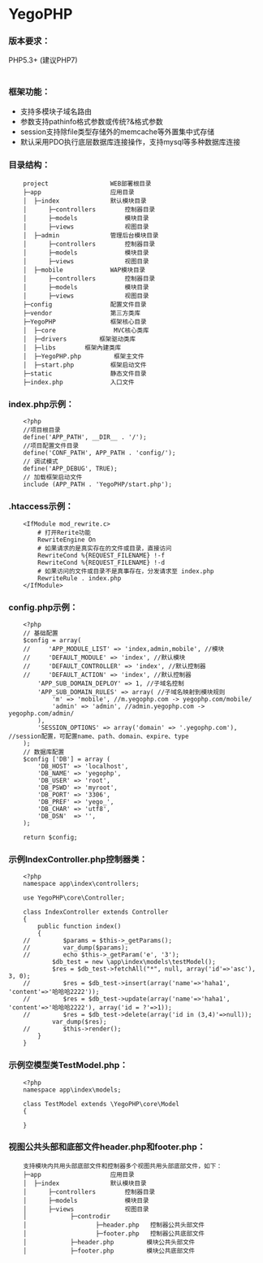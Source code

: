 # YegoPHP
### 版本要求：
PHP5.3+ (建议PHP7)<br>
<br>
### 框架功能：
* 支持多模块子域名路由
* 参数支持pathinfo格式参数或传统?&格式参数
* session支持除file类型存储外的memcache等外置集中式存储
* 默认采用PDO执行底层数据库连接操作，支持mysql等多种数据库连接

### 目录结构：
		project                 WEB部署根目录
		├─app                   应用目录
		│  ├─index              默认模块目录
		│      ├─controllers        控制器目录
		│      ├─models             模块目录
		│      ├─views              视图目录
		│  ├─admin              管理后台模块目录
		│      ├─controllers        控制器目录
		│      ├─models             模块目录
		│      ├─views              视图目录
		│  ├─mobile             WAP模块目录
		│      ├─controllers        控制器目录
		│      ├─models             模块目录
		│      ├─views              视图目录
		├─config                配置文件目录
		├─vendor                第三方类库
		├─YegoPHP               框架核心目录
		│  ├─core                MVC核心类库
		│  ├─drivers		 框架驱动类库
		│  ├─libs		 框架內建类库
		│  ├─YegoPHP.php         框架主文件
		│  ├─start.php         	框架启动文件
		├─static                静态文件目录
		├─index.php             入口文件


### index.php示例：
		<?php
		//项目根目录
		define('APP_PATH', __DIR__ . '/');
		//项目配置文件目录
		define('CONF_PATH', APP_PATH . 'config/');
		// 调试模式
		define('APP_DEBUG', TRUE);
		// 加载框架启动文件
		include (APP_PATH . 'YegoPHP/start.php');


### .htaccess示例：
		<IfModule mod_rewrite.c>
			# 打开Rerite功能
			RewriteEngine On
		    # 如果请求的是真实存在的文件或目录，直接访问
		    RewriteCond %{REQUEST_FILENAME} !-f
		    RewriteCond %{REQUEST_FILENAME} !-d
		    # 如果访问的文件或目录不是真事存在，分发请求至 index.php
		    RewriteRule . index.php
		</IfModule>


### config.php示例：
		<?php
		// 基础配置
		$config = array(
		//     'APP_MODULE_LIST' => 'index,admin,mobile', //模块
		//     'DEFAULT_MODULE' => 'index', //默认模块
		//     'DEFAULT_CONTROLLER' => 'index', //默认控制器
		//     'DEFAULT_ACTION' => 'index', //默认控制器
			'APP_SUB_DOMAIN_DEPLOY' => 1, //子域名控制
			'APP_SUB_DOMAIN_RULES' => array( //子域名映射到模块规则
				'm' => 'mobile', //m.yegophp.com -> yegophp.com/mobile/
			    'admin' => 'admin', //admin.yegophp.com -> yegophp.com/admin/
			),
		    'SESSION_OPTIONS' => array('domain' => '.yegophp.com'), //session配置，可配置name、path、domain、expire、type
		);
		// 数据库配置
		$config ['DB'] = array (
		    'DB_HOST' => 'localhost',
		    'DB_NAME' => 'yegophp',
		    'DB_USER' => 'root',
		    'DB_PSWD' => 'myroot',
		    'DB_PORT' => '3306',
		    'DB_PREF' => 'yego_',
		    'DB_CHAR' => 'utf8',
		    'DB_DSN'  => '',
		);
		
		return $config;

### 示例IndexController.php控制器类：
		<?php
		namespace app\index\controllers;
		
		use YegoPHP\core\Controller;
		
		class IndexController extends Controller
		{
		    public function index()
		    {
		//         $params = $this->_getParams();
		//         var_dump($params);
		//         echo $this->_getParam('e', '3');
		        $db_test = new \app\index\models\testModel();
		        $res = $db_test->fetchAll("*", null, array('id'=>'asc'), 3, 0);
		//         $res = $db_test->insert(array('name'=>'haha1', 'content'=>'哈哈哈2222'));
		//         $res = $db_test->update(array('name'=>'haha1', 'content'=>'哈哈哈2222'), array('id = ?'=>1));
		//         $res = $db_test->delete(array('id in (3,4)'=>null));
		        var_dump($res);
		//         $this->render();
		    }
		}
		
### 示例空模型类TestModel.php：
		<?php
		namespace app\index\models;
		
		class TestModel extends \YegoPHP\core\Model
		{
		    
		}
		
### 视图公共头部和底部文件header.php和footer.php：
		支持模块内共用头部底部文件和控制器多个视图共用头部底部文件，如下：
		├─app                   应用目录
		│  ├─index              默认模块目录
		│      ├─controllers        控制器目录
		│      ├─models             模块目录
		│      ├─views              视图目录
		│            ├─controdir       
		│                   ├─header.php   控制器公共头部文件
		│                   ├─footer.php   控制器公共底部文件
		│            ├─header.php         模块公共头部文件
		│            ├─footer.php         模块公共底部文件
